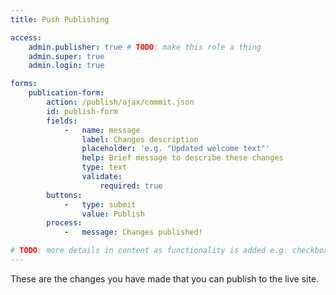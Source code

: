```yaml
---
title: Push Publishing

access:
    admin.publisher: true # TODO: make this role a thing
    admin.super: true
    admin.login: true

forms:
    publication-form:
        action: /publish/ajax/commit.json
        id: publish-form
        fields:
            -   name: message
                label: Changes description
                placeholder: 'e.g. "Updated welcome text"'
                help: Brief message to describe these changes
                type: text
                validate:
                    required: true
        buttons:
            -   type: submit
                value: Publish
        process:
            -   message: Changes published!

# TODO: more details in content as functionality is added e.g. checkboxes for each file
---
```

These are the changes you have made that you can publish to the live site.